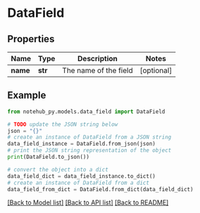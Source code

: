 # DataField


## Properties

Name | Type | Description | Notes
------------ | ------------- | ------------- | -------------
**name** | **str** | The name of the field | [optional] 

## Example

```python
from notehub_py.models.data_field import DataField

# TODO update the JSON string below
json = "{}"
# create an instance of DataField from a JSON string
data_field_instance = DataField.from_json(json)
# print the JSON string representation of the object
print(DataField.to_json())

# convert the object into a dict
data_field_dict = data_field_instance.to_dict()
# create an instance of DataField from a dict
data_field_from_dict = DataField.from_dict(data_field_dict)
```
[[Back to Model list]](../README.md#documentation-for-models) [[Back to API list]](../README.md#documentation-for-api-endpoints) [[Back to README]](../README.md)


